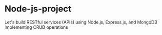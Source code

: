 # Node-js-project
Let's build RESTful services (APIs) using Node.js, Express.js, and MongoDB Implementing CRUD operations
